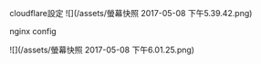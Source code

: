cloudflare設定
![](/assets/螢幕快照 2017-05-08 下午5.39.42.png)

nginx config

![](/assets/螢幕快照 2017-05-08 下午6.01.25.png)